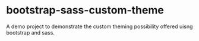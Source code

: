 # bootstrap-sass-custom-theme
A demo project to demonstrate the custom theming possibility offered uisng bootstrap and sass.
